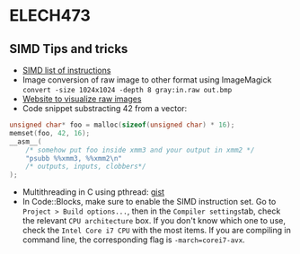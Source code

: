 # ELECH473

## SIMD Tips and tricks

- [SIMD list of instructions](https://www.felixcloutier.com/x86/)
- Image conversion of raw image to other format using ImageMagick `convert -size 1024x1024 -depth 8 gray:in.raw out.bmp`
- [Website to visualize raw images](http://rawpixels.net/)
- Code snippet substracting 42 from a vector:
```C
unsigned char* foo = malloc(sizeof(unsigned char) * 16);
memset(foo, 42, 16);
__asm__(
    /* somehow put foo inside xmm3 and your output in xmm2 */
    "psubb %%xmm3, %%xmm2\n"
    /* outputs, inputs, clobbers*/
);
```
- Multithreading in C using pthread: [gist](https://gist.github.com/parastuffs/a7818b1ff46de40b95949943fbd53c8b)
- In Code::Blocks, make sure to enable the SIMD instruction set. Go to `Project > Build options...`, then in the `Compiler settings`tab, check the relevant `CPU architecture` box. If you don't know which one to use, check the `Intel Core i7 CPU` with the most items.
If you are compiling in command line, the corresponding flag is `-march=corei7-avx`.